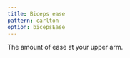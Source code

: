 ```yaml
---
title: Biceps ease
pattern: carlton
option: bicepsEase
---
```


The amount of ease at your upper arm.

